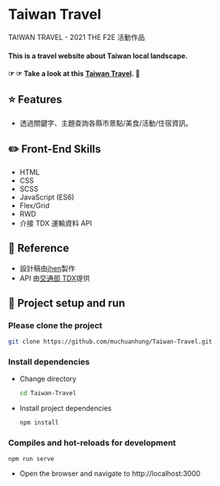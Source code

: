 # Taiwan Travel

TAIWAN TRAVEL - 2021 THE F2E 活動作品

#### This is a travel website about Taiwan local landscape.

#### ☞ ☞ Take a look at this [Taiwan Travel](https://muchuanhung.github.io/Taiwan-Travel/). 👀

## ⭐ Features

- 透過關鍵字、主題查詢各縣市景點/美食/活動/住宿資訊。

## ✏️ Front-End Skills

- HTML
- CSS
- SCSS
- JavaScript (ES6)
- Flex/Grid
- RWD
- 介接 TDX 運輸資料 API

## 📑 Reference

- 設計稿由[jhen](https://2021.thef2e.com/users/6296427084285739194)製作
- API 由[交通部 TDX](https://tdx.transportdata.tw/api-service/swagger)提供

## 🏃‍ Project setup and run

### Please clone the project

```bash
git clone https://github.com/muchuanhung/Taiwan-Travel.git
```

### Install dependencies

- Change directory
  ```bash
  cd Taiwan-Travel
  ```
- Install project dependencies
  ```bash
  npm install
  ```

### Compiles and hot-reloads for development

```
npm run serve
```

- Open the browser and navigate to http://localhost:3000
